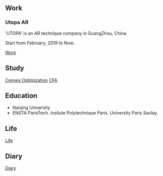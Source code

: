 
## Work

### Utopa AR

'UTOPA' is an AR technique company in GuangZhou, China.

Start from February, 2019 to Now.

[Work](WorkUtopa/)

## Study

[Convex Optimization](http://cvx-learning.readthedocs.io/)
[CFA](http://cfa-learning.readthedocs.io/)

## Education

* Nanjing University
* ENSTA ParisTech. Insitute Polytechnique Paris. University Paris Saclay.

## Life

[Life](Life/)


## Diary

[Diary](Diary/)
